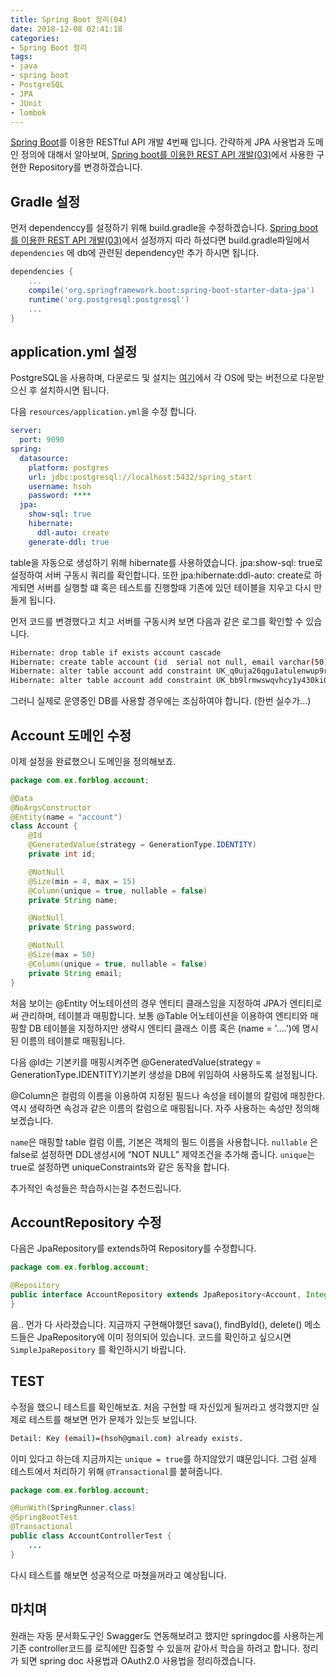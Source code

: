 ```yaml
---
title: Spring Boot 정리(04)
date: 2018-12-08 02:41:18
categories:
- Spring Boot 정리
tags:
- java
- spring boot
- PostgreSQL
- JPA
- JUnit
- lombok
---
```


[Spring Boot](http://spring.io/projects/spring-boot)를 이용한 RESTful API 개발 4번째 입니다. 간략하게 JPA 사용법과 도메인 정의에 대해서 알아보며,  [Spring boot를 이용한 REST API 개발(03)](https://hsoh1990.github.io/2018/08/30/spring-boot-start-03/)에서 사용한 구현한 Repository를 변경하겠습니다.
<!--more-->  

## Gradle 설정

먼저  dependenccy를 설정하기 위해 build.gradle을 수정하겠습니다. [Spring boot를 이용한 REST API 개발(03)](https://hsoh1990.github.io/2018/08/30/spring-boot-start-03/)에서 설정까지 따라 하셨다면 build.gradle파일에서 `dependencies` 에 db에 관련된 dependency만 추가 하시면 됩니다.

```groovy
dependencies {
    ...
    compile('org.springframework.boot:spring-boot-starter-data-jpa')
    runtime('org.postgresql:postgresql')
    ...
}

```



## application.yml 설정

PostgreSQL을 사용하며, 다운로드 및 설치는 [여기](https://www.postgresql.org/download/)에서 각 OS에 맞는 버전으로 다운받으신 후 설치하시면 됩니다. 

다음 `resources/application.yml`을 수정 합니다.

```yaml
server:
  port: 9090
spring:
  datasource:
    platform: postgres
    url: jdbc:postgresql://localhost:5432/spring_start
    username: hsoh
    password: ****
  jpa:
    show-sql: true
    hibernate:
      ddl-auto: create
    generate-ddl: true
```

table을 자동으로 생성하기 위해 hibernate를 사용하였습니다. jpa:show-sql: true로 설정하여 서버 구동시 쿼리를 확인합니다. 또한  jpa:hibernate:ddl-auto: create로 하게되면 서버를 실행할 떄 혹은 테스트를 진행할때 기존에 있던 테이블을 지우고 다시 만들게 됩니다.

먼저 코드를 변경했다고 치고 서버를 구동시켜 보면 다음과 같은 로그를 확인할 수 있습니다.

```bash
Hibernate: drop table if exists account cascade
Hibernate: create table account (id  serial not null, email varchar(50) not null, name varchar(15) not null, password varchar(255) not null, primary key (id))
Hibernate: alter table account add constraint UK_q0uja26qgu1atulenwup9rxyr unique (email)
Hibernate: alter table account add constraint UK_bb9lrmwswqvhcy1y430ki00ir unique (name)
```

그러니 실제로 운영중인 DB를 사용할 경우에는 조심하여야 합니다. (한번 실수가...) 



## Account 도메인 수정

이제 설정을 완료했으니 도메인을 정의해보죠.

```java
package com.ex.forblog.account;

@Data
@NoArgsConstructor
@Entity(name = "account")
class Account {
    @Id
    @GeneratedValue(strategy = GenerationType.IDENTITY)
    private int id;

    @NotNull
    @Size(min = 4, max = 15)
    @Column(unique = true, nullable = false)
    private String name;

    @NotNull
    private String password;

    @NotNull
    @Size(max = 50)
    @Column(unique = true, nullable = false)
    private String email;
}
```

처음 보이는 @Entity 어노테이션의 경우 엔티티 클래스임을 지정하여 JPA가 엔티티로써 관리하며, 테이블과 매핑합니다. 보통 @Table 어노테이션을 이용하여 엔티티와 매핑할 DB 테이블을 지정하지만 생략시 엔티티 클래스 이름 혹은 (name = '....')에 명시된 이름의 테이블로 매핑됩니다.

다음 @Id는 기본키를 매핑시켜주면  @GeneratedValue(strategy = GenerationType.IDENTITY)기본키 생성을 DB에 위임하여 사용하도록 설정됩니다.

 @Column은 컬럼의 이름을 이용하여 지정된 필드나 속성을 테이블의 칼럼에 매칭한다. 역시 생략하면 속겅과 같은 이름의 칼럼으로 매핑됩니다.  자주 사용하는 속성만 정의해 보겠습니다. 

`name`은 매핑할 table 컬럼 이름, 기본은 객체의 필드 이름을 사용합니다. `nullable` 은 false로 설정하면 DDL생성시에 “NOT NULL” 제약조건을 추가해 줍니다. `unique`는 true로 설정하면 uniqueConstraints와 같은 동작을 합니다.

추가적인 속성들은 학습하시는걸 추천드립니다.



## AccountRepository 수정

다음은 JpaRepository를 extends하여  Repository를 수정합니다.

```java
package com.ex.forblog.account;

@Repository
public interface AccountRepository extends JpaRepository<Account, Integer> {
}

```

음.. 먼가 다 사라졌습니다. 지금까지 구현해야했던 sava(), findById(), delete() 메소드들은 JpaRepository에 이미 정의되어 있습니다.  코드를 확인하고 싶으시면 `SimpleJpaRepository` 를 확인하시기 바랍니다.



## TEST

수정을 했으니 테스트를 확인해보죠. 처음 구현할 때 자신있게 될꺼라고 생각했지만 실제로 테스트를 해보면 먼가 문제가 있는듯 보입니다.

```bash
Detail: Key (email)=(hsoh@gmail.com) already exists.
```

이미 있다고 하는데 지금까지는 `unique = true`를 하지않았기 떄문입니다. 그럼 실제 테스트에서 처리하기 위해 `@Transactional`를 붙혀줍니다.

```java
package com.ex.forblog.account;

@RunWith(SpringRunner.class)
@SpringBootTest
@Transactional
public class AccountControllerTest {
	...
}
```

다시 테스트를 해보면 성공적으로 마쳤을꺼라고 예상됩니다.

## 마치며

원래는 자동 문서화도구인 Swagger도 연동해보려고 했지만 springdoc를 사용하는게 기존 controller코드를 로직에만 집중할 수 있을꺼 같아서 학습을 하려고 합니다. 정리가 되면 spring doc 사용법과 OAuth2.0 사용법을 정리하겠습니다. 